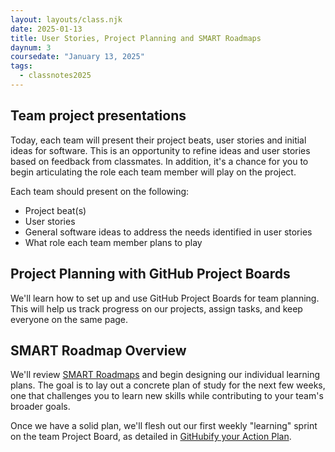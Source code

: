 ```yaml
---
layout: layouts/class.njk
date: 2025-01-13
title: User Stories, Project Planning and SMART Roadmaps
daynum: 3
coursedate: "January 13, 2025"
tags:
  - classnotes2025
---
```


## Team project presentations

Today, each team will present their project beats, user stories and initial ideas for software. This is an opportunity to refine ideas and user stories based on feedback from classmates. In addition, it's a chance for you to begin articulating the role each team member will play on the project.

Each team should present on the following:

* Project beat(s)
* User stories
* General software ideas to address the needs identified in user stories
* What role each team member plans to play

## Project Planning with GitHub Project Boards

We'll learn how to set up and use GitHub Project Boards for team planning. This will help us track progress on our projects, assign tasks, and keep everyone on the same page.

## SMART Roadmap Overview

We'll review [SMART Roadmaps](../../topics/smart_roadmap/) and begin designing our individual learning plans. The goal is to lay out a concrete plan of study for the next few weeks, one that challenges you to learn new skills while contributing to your team's broader goals.

Once we have a solid plan, we'll flesh out our first weekly "learning" sprint on the team Project Board, as detailed in [GitHubify your Action Plan](../../topics/smart_roadmap/#githubify-your-action-plan).

